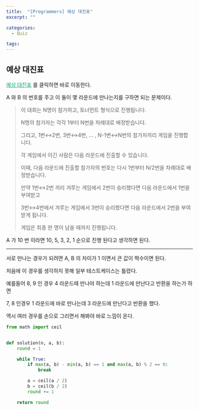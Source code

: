 ```yaml
---
title:  "[Programmers] 예상 대진표"
excerpt: ""

categories:
  - Quiz

tags:
---
```


## 예상 대진표

<a href="https://programmers.co.kr/learn/courses/30/lessons/12985" style="color:#0FA678" target="_blank">예상 대진표</a> 를 클릭하면 바로 이동한다.

A 와 B 의 번호를 주고 이 둘이 몇 라운드에 만나는지를 구하면 되는 문제이다.

> 이 대회는 N명이 참가하고, 토너먼트 형식으로 진행됩니다.
>
> N명의 참가자는 각각 1부터 N번을 차례대로 배정받습니다.
>
> 그리고, 1번↔2번, 3번↔4번, ... , N-1번↔N번의 참가자끼리 게임을 진행합니다.
>
> 각 게임에서 이긴 사람은 다음 라운드에 진출할 수 있습니다.
>
> 이때, 다음 라운드에 진출할 참가자의 번호는 다시 1번부터 N/2번을 차례대로 배정받습니다.
>
> 만약 1번↔2번 끼리 겨루는 게임에서 2번이 승리했다면 다음 라운드에서 1번을 부여받고
>
> 3번↔4번에서 겨루는 게임에서 3번이 승리했다면 다음 라운드에서 2번을 부여받게 됩니다.
>
> 게임은 최종 한 명이 남을 때까지 진행됩니다.

A 가 10 번 이라면 10, 5, 3, 2, 1 순으로 진행 된다고 생각하면 된다.

---

서로 만나는 경우가 되려면 A, B 의 차이가 1 이면서 큰 값이 짝수이면 된다.

처음에 이 경우를 생각하지 못해 일부 테스트케이스는 틀렸다.

예를들어 8, 9 인 경우 4 라운드때 만나야 하는데 1 라운드에 만난다고 반환을 하는가 하면

7, 8 인경우 1 라운드에 바로 만나는데 3 라운드에 만난다고 반환을 했다.

역시 여러 경우를 손으로 그리면서 해봐야 바로 느낌이 온다.

```python
from math import ceil


def solution(n, a, b):
	round = 1

	while True:
		if max(a, b) - min(a, b) == 1 and max(a, b) % 2 == 0:
			break

		a = ceil(a / 2)
		b = ceil(b / 2)
		round += 1

	return round
```

